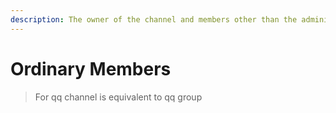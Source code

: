 ```yaml
---
description: The owner of the channel and members other than the administrator
---
```


# Ordinary Members

> For qq channel is equivalent to qq group
